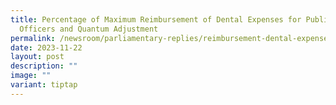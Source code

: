```yaml
---
title: Percentage of Maximum Reimbursement of Dental Expenses for Public
  Officers and Quantum Adjustment
permalink: /newsroom/parliamentary-replies/reimbursement-dental-expenses-for-public-officers-quantum-adjustment/
date: 2023-11-22
layout: post
description: ""
image: ""
variant: tiptap
---
```

